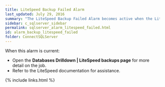 ```yaml
---
title: LiteSpeed Backup Failed Alarm
last_updated: July 29, 2016
summary: "The LiteSpeed Backup Failed Alarm becomes active when the LiteSpeed backup job fails."
sidebar: c_sqlserver_sidebar
permalink: sqlserver_alarm_litespeed_failed.html
id: alarm_backup_litespeed_failed
folder: ConnectSQLServer
---
```





When this alarm is current:

* Open the **Databases Drilldown \| LiteSpeed backups page** for more detail on the job.
* Refer to the LiteSpeed documentation for assistance.

{% include links.html %}

